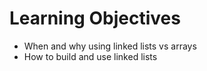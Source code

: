 # Learning Objectives

- When and why using linked lists vs arrays
- How to build and use linked lists

